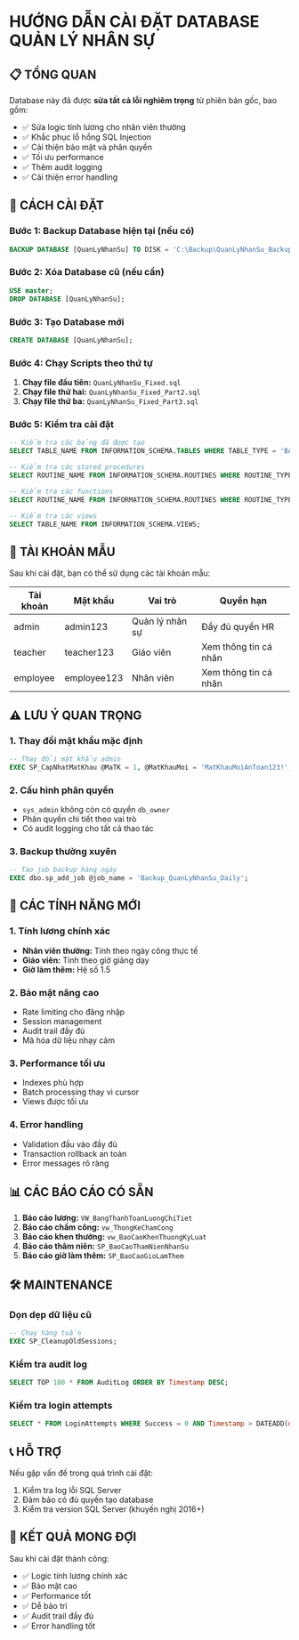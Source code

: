 # HƯỚNG DẪN CÀI ĐẶT DATABASE QUẢN LÝ NHÂN SỰ

## 📋 TỔNG QUAN

Database này đã được **sửa tất cả lỗi nghiêm trọng** từ phiên bản gốc, bao gồm:
- ✅ Sửa logic tính lương cho nhân viên thường
- ✅ Khắc phục lỗ hổng SQL Injection
- ✅ Cải thiện bảo mật và phân quyền
- ✅ Tối ưu performance
- ✅ Thêm audit logging
- ✅ Cải thiện error handling

## 🚀 CÁCH CÀI ĐẶT

### Bước 1: Backup Database hiện tại (nếu có)
```sql
BACKUP DATABASE [QuanLyNhanSu] TO DISK = 'C:\Backup\QuanLyNhanSu_Backup.bak'
```

### Bước 2: Xóa Database cũ (nếu cần)
```sql
USE master;
DROP DATABASE [QuanLyNhanSu];
```

### Bước 3: Tạo Database mới
```sql
CREATE DATABASE [QuanLyNhanSu];
```

### Bước 4: Chạy Scripts theo thứ tự
1. **Chạy file đầu tiên:** `QuanLyNhanSu_Fixed.sql`
2. **Chạy file thứ hai:** `QuanLyNhanSu_Fixed_Part2.sql`  
3. **Chạy file thứ ba:** `QuanLyNhanSu_Fixed_Part3.sql`

### Bước 5: Kiểm tra cài đặt
```sql
-- Kiểm tra các bảng đã được tạo
SELECT TABLE_NAME FROM INFORMATION_SCHEMA.TABLES WHERE TABLE_TYPE = 'BASE TABLE';

-- Kiểm tra các stored procedures
SELECT ROUTINE_NAME FROM INFORMATION_SCHEMA.ROUTINES WHERE ROUTINE_TYPE = 'PROCEDURE';

-- Kiểm tra các functions
SELECT ROUTINE_NAME FROM INFORMATION_SCHEMA.ROUTINES WHERE ROUTINE_TYPE = 'FUNCTION';

-- Kiểm tra các views
SELECT TABLE_NAME FROM INFORMATION_SCHEMA.VIEWS;
```

## 🔐 TÀI KHOẢN MẪU

Sau khi cài đặt, bạn có thể sử dụng các tài khoản mẫu:

| Tài khoản | Mật khẩu | Vai trò | Quyền hạn |
|-----------|----------|---------|-----------|
| admin | admin123 | Quản lý nhân sự | Đầy đủ quyền HR |
| teacher | teacher123 | Giáo viên | Xem thông tin cá nhân |
| employee | employee123 | Nhân viên | Xem thông tin cá nhân |

## ⚠️ LƯU Ý QUAN TRỌNG

### 1. Thay đổi mật khẩu mặc định
```sql
-- Thay đổi mật khẩu admin
EXEC SP_CapNhatMatKhau @MaTK = 1, @MatKhauMoi = 'MatKhauMoiAnToan123!';
```

### 2. Cấu hình phân quyền
- `sys_admin` không còn có quyền `db_owner`
- Phân quyền chi tiết theo vai trò
- Có audit logging cho tất cả thao tác

### 3. Backup thường xuyên
```sql
-- Tạo job backup hàng ngày
EXEC dbo.sp_add_job @job_name = 'Backup_QuanLyNhanSu_Daily';
```

## 🔧 CÁC TÍNH NĂNG MỚI

### 1. Tính lương chính xác
- **Nhân viên thường:** Tính theo ngày công thực tế
- **Giáo viên:** Tính theo giờ giảng dạy
- **Giờ làm thêm:** Hệ số 1.5

### 2. Bảo mật nâng cao
- Rate limiting cho đăng nhập
- Session management
- Audit trail đầy đủ
- Mã hóa dữ liệu nhạy cảm

### 3. Performance tối ưu
- Indexes phù hợp
- Batch processing thay vì cursor
- Views được tối ưu

### 4. Error handling
- Validation đầu vào đầy đủ
- Transaction rollback an toàn
- Error messages rõ ràng

## 📊 CÁC BÁO CÁO CÓ SẴN

1. **Báo cáo lương:** `VW_BangThanhToanLuongChiTiet`
2. **Báo cáo chấm công:** `vw_ThongKeChamCong`
3. **Báo cáo khen thưởng:** `vw_BaoCaoKhenThuongKyLuat`
4. **Báo cáo thâm niên:** `SP_BaoCaoThamNienNhanSu`
5. **Báo cáo giờ làm thêm:** `SP_BaoCaoGioLamThem`

## 🛠️ MAINTENANCE

### Dọn dẹp dữ liệu cũ
```sql
-- Chạy hàng tuần
EXEC SP_CleanupOldSessions;
```

### Kiểm tra audit log
```sql
SELECT TOP 100 * FROM AuditLog ORDER BY Timestamp DESC;
```

### Kiểm tra login attempts
```sql
SELECT * FROM LoginAttempts WHERE Success = 0 AND Timestamp > DATEADD(day, -1, GETDATE());
```

## 📞 HỖ TRỢ

Nếu gặp vấn đề trong quá trình cài đặt:
1. Kiểm tra log lỗi SQL Server
2. Đảm bảo có đủ quyền tạo database
3. Kiểm tra version SQL Server (khuyến nghị 2016+)

## 🎯 KẾT QUẢ MONG ĐỢI

Sau khi cài đặt thành công:
- ✅ Logic tính lương chính xác
- ✅ Bảo mật cao
- ✅ Performance tốt
- ✅ Dễ bảo trì
- ✅ Audit trail đầy đủ
- ✅ Error handling tốt